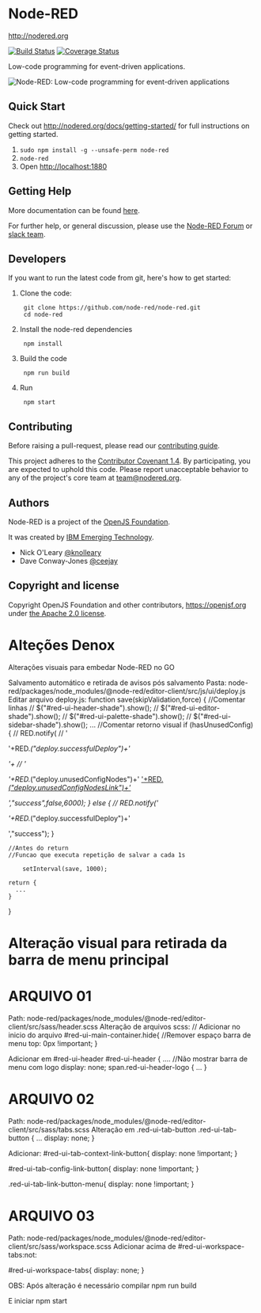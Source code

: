 # Node-RED

http://nodered.org

[![Build Status](https://travis-ci.org/node-red/node-red.svg?branch=master)](https://travis-ci.org/node-red/node-red)
[![Coverage Status](https://coveralls.io/repos/node-red/node-red/badge.svg?branch=master)](https://coveralls.io/r/node-red/node-red?branch=master)

Low-code programming for event-driven applications.

![Node-RED: Low-code programming for event-driven applications](http://nodered.org/images/node-red-screenshot.png)

## Quick Start

Check out http://nodered.org/docs/getting-started/ for full instructions on getting
started.

1. `sudo npm install -g --unsafe-perm node-red`
2. `node-red`
3. Open <http://localhost:1880>

## Getting Help

More documentation can be found [here](http://nodered.org/docs).

For further help, or general discussion, please use the [Node-RED Forum](https://discourse.nodered.org) or [slack team](https://nodered.org/slack).

## Developers

If you want to run the latest code from git, here's how to get started:

1. Clone the code:

        git clone https://github.com/node-red/node-red.git
        cd node-red

2. Install the node-red dependencies

        npm install

3. Build the code

        npm run build

4. Run

        npm start

## Contributing

Before raising a pull-request, please read our
[contributing guide](https://github.com/node-red/node-red/blob/master/CONTRIBUTING.md).

This project adheres to the [Contributor Covenant 1.4](http://contributor-covenant.org/version/1/4/).
 By participating, you are expected to uphold this code. Please report unacceptable
 behavior to any of the project's core team at team@nodered.org.

## Authors

Node-RED is a project of the [OpenJS Foundation](https://openjsf.org).

It was created by [IBM Emerging Technology](https://www.ibm.com/blogs/emerging-technology/).

* Nick O'Leary [@knolleary](http://twitter.com/knolleary)
* Dave Conway-Jones [@ceejay](http://twitter.com/ceejay)



## Copyright and license

Copyright OpenJS Foundation and other contributors, https://openjsf.org under [the Apache 2.0 license](LICENSE).

# Alteções Denox
Alterações visuais para embedar Node-RED no GO

Salvamento automático e retirada de avisos pós salvamento
Pasta: node-red/packages/node_modules/@node-red/editor-client/src/js/ui/deploy.js
Editar arquivo deploy.js:
function save(skipValidation,force) {
        //Comentar linhas
        // $("#red-ui-header-shade").show();
        // $("#red-ui-editor-shade").show();
        // $("#red-ui-palette-shade").show();
        // $("#red-ui-sidebar-shade").show();
        ...
        //Comentar retorno visual
	if (hasUnusedConfig) {
            // RED.notify(
            // '<p>'+RED._("deploy.successfulDeploy")+'</p>'+
            // '<p>'+RED._("deploy.unusedConfigNodes")+' <a href="#" onclick="RED.sidebar.config.show(true); return false;">'+RED._("deploy.unusedConfigNodesLink")+'</a></p>',"success",false,6000);
        } else {
            // RED.notify('<p>'+RED._("deploy.successfulDeploy")+'</p>',"success");
        }
                
	//Antes do return
	//Funcao que executa repetição de salvar a cada 1s
	
        setInterval(save, 1000);

	return {
	  ...
	}
}

# Alteração visual para retirada da barra de menu principal
# ARQUIVO 01
Path: node-red/packages/node_modules/@node-red/editor-client/src/sass/header.scss
Alteração de arquivos scss:
// Adicionar no inicio do arquivo
#red-ui-main-container.hide{
    //Remover espaço barra de menu
    top: 0px !important;
}

Adicionar em #red-ui-header
#red-ui-header {
	....
	//Não mostrar barra de menu com logo
	display: none;
	span.red-ui-header-logo { ...
}

# ARQUIVO 02
Path: node-red/packages/node_modules/@node-red/editor-client/src/sass/tabs.scss
Alteração em .red-ui-tab-button
.red-ui-tab-button {
   ...
   display: none;
}

Adicionar:
#red-ui-tab-context-link-button{
    display: none !important;
}

#red-ui-tab-config-link-button{
    display: none !important;
}

.red-ui-tab-link-button-menu{
    display: none !important;
}

# ARQUIVO 03
Path: node-red/packages/node_modules/@node-red/editor-client/src/sass/workspace.scss
Adicionar acima de #red-ui-workspace-tabs:not:

#red-ui-workspace-tabs{
    display: none;
}


OBS: Após alteração é necessário compilar
npm run build

E iniciar
npm start

